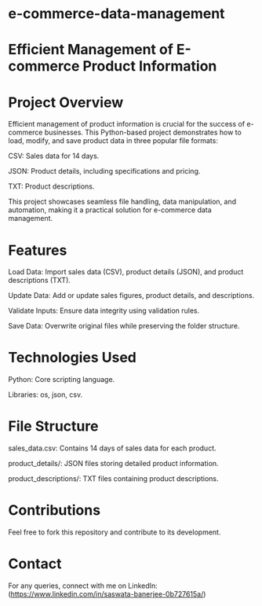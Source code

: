 # e-commerce-data-management
# Efficient Management of E-commerce Product Information

# Project Overview

Efficient management of product information is crucial for the success of e-commerce businesses. This Python-based project demonstrates how to load, modify, and save product data in three popular file formats:

CSV: Sales data for 14 days.

JSON: Product details, including specifications and pricing.

TXT: Product descriptions.

This project showcases seamless file handling, data manipulation, and automation, making it a practical solution for e-commerce data management.

# Features

Load Data: Import sales data (CSV), product details (JSON), and product descriptions (TXT).

Update Data: Add or update sales figures, product details, and descriptions.

Validate Inputs: Ensure data integrity using validation rules.

Save Data: Overwrite original files while preserving the folder structure.

# Technologies Used

Python: Core scripting language.

Libraries: os, json, csv.

# File Structure

sales_data.csv: Contains 14 days of sales data for each product.

product_details/: JSON files storing detailed product information.

product_descriptions/: TXT files containing product descriptions.

# Contributions

Feel free to fork this repository and contribute to its development.

# Contact

For any queries, connect with me on LinkedIn:(https://www.linkedin.com/in/saswata-banerjee-0b727615a/)

